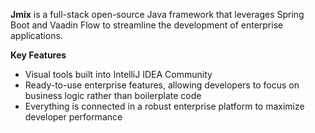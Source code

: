 **Jmix** is a full-stack open-source Java framework that leverages Spring Boot and Vaadin Flow to streamline the development of enterprise applications. 

**Key Features**

- Visual tools built into IntelliJ IDEA Community
- Ready-to-use enterprise features, allowing developers to focus on business logic rather than boilerplate code
- Everything is connected in a robust enterprise platform to maximize developer performance

